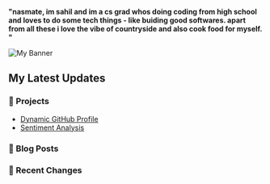 **"nasmate, im sahil and im a cs grad whos doing coding from high school and loves to do some tech things - like buiding good softwares. apart from all these i love the vibe of countryside and also cook food for myself. "**

![My Banner](https://path-to-your-image.com/banner.jpg)

## My Latest Updates  
### 🚀 Projects  
- [Dynamic GitHub Profile](https://github.com/sahilnyk/dynamic-profile)  
- [Sentiment Analysis](https://github.com/sahilnyk/sentiment-analysis)  

### 📝 Blog Posts  
<!-- BLOG-POST-LIST:START -->
<!-- BLOG-POST-LIST:END -->

### 🔄 Recent Changes  
<!-- RECENT-CHANGES-LIST:START -->
<!-- RECENT-CHANGES-LIST:END -->
